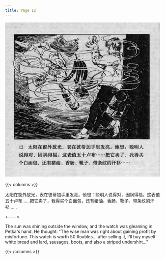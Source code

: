 ```yaml
---
title: Page 12
---
```


![biao page](./../../images/biao/seifert0726_biao_0016_012.jpg)

{{< columns >}}

太阳在窗外放光，表在彼蒂加手里发亮。他想：聪明人说得对，因祸得福。这表值五十卢布……把它卖了，我得买个白面包，还有猪油、香肠、靴子、带条纹的汗衫……

<--->

The sun was shining outside the window, and the watch was gleaming in Petka's hand. He thought: "The wise man was right about gaining profit by misfortune. This watch is worth 50 Roubles… after selling it, I'll buy myself white bread and lard, sausages, boots, and also a striped undershirt…"

{{< /columns >}}

